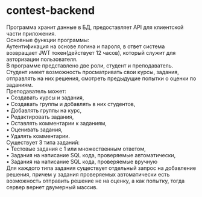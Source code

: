 # contest-backend
Программа хранит данные в БД, предоставляет API для клиентской части приложения. <br />
Основные функции программы: <br />
Аутентификация на основе логина и пароля, в ответ система возвращает JWT токен(действует 12 часов), который служит для авторизации пользователя. <br />
В программе представлено две роли, студент и преподаватель. <br />
Студент имеет возможность просматривать свои курсы, задания, отправлять на них решения, смотреть предыдущие попытки о оценки по заданиям. <br />
Преподаватель может: <br />
•	Создавать курсы и задания, <br />
•	Создавать группы и добавлять в них студентов, <br />
•	Добавлять группы на курс,  <br /> 
•	Редактировать задания,  <br />
•	Оставлять комментарии к заданиям, <br />
•	Оценивать задания, <br />
•	Удалять комментарии. <br />
Существует 3 типа заданий: <br />
•	Тестовые задания с 1 или множественным ответом, <br />
•	Задания на написание SQL кода, проверяемые автоматически, <br />
•	Задания на написание SQL кода, проверяемые вручную <br />
Для каждого типа задания существует отдельный запрос на добавление решения, причем у задания проверяемых автоматически есть возможность отправить решение не на оценку, а как попытку, тогда сервер вернет двумерный массив. <br />


